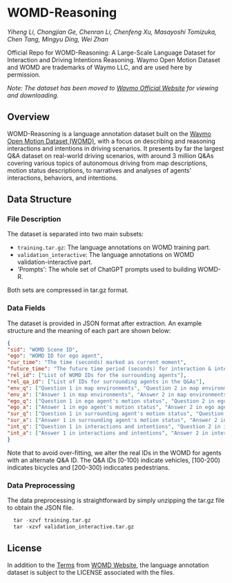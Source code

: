 # WOMD-Reasoning

*Yiheng Li, Chongjian Ge, Chenran Li, Chenfeng Xu, Masayoshi Tomizuka, Chen Tang, Mingyu Ding, Wei Zhan*

Official Repo for WOMD-Reasoning: A Large-Scale Language Dataset for Interaction and Driving Intentions Reasoning. Waymo Open Motion Dataset and WOMD are trademarks of Waymo LLC, and are used here by permission.

*Note: The dataset has been moved to [Waymo Official Website](https://waymo.com/open/download) for viewing and downloading.*

## Overview
WOMD-Reasoning is a language annotation dataset built on the [Waymo Open Motion Dataset (WOMD)](https://waymo.com/open/data/motion/), with a focus on describing and reasoning interactions and intentions in driving scenarios. It presents by far the largest Q&A dataset on real-world driving scenarios, with around 3 million Q&As covering various topics of autonomous driving from map descriptions, motion status descriptions, to narratives and analyses of agents’ interactions, behaviors, and intentions.

## Data Structure
### File Description
The dataset is separated into two main subsets:
- `training.tar.gz`: The language annotations on WOMD training part.
- `validation_interactive`: The language annotations on WOMD validation-interactive part.
- 'Prompts': The whole set of ChatGPT prompts used to building WOMD-R.

Both sets are compressed in tar.gz format.

### Data Fields
The dataset is provided in JSON format after extraction. An example structure and the meaning of each part are shown below:

```json
{
"sid": "WOMD Scene ID", 
"ego": "WOMD ID for ego agent", 
"cur_time": "The time (seconds) marked as current moment", 
"future_time": "The future time period (seconds) for interaction & intentions", 
"rel_id": ["List of WOMD IDs for the surrounding agents"],
"rel_qa_id": ["List of IDs for surrounding agents in the Q&As"], 
"env_q": ["Question 1 in map environments", "Question 2 in map environments"], 
"env_a": ["Answer 1 in map environments", "Answer 2 in map environments"], 
"ego_q": ["Question 1 in ego agent's motion status", "Question 2 in ego agent's motion status"], 
"ego_a": ["Answer 1 in ego agent's motion status", "Answer 2 in ego agent's motion status"], 
"sur_q": ["Question 1 in surrounding agent's motion status", "Question 2 in surrounding agent's motion status"], 
"sur_a": ["Answer 1 in surrounding agent's motion status", "Answer 2 in surrounding agent's motion status"], 
"int_q": ["Question 1 in interactions and intentions", "Question 2 in interactions and intentions"], 
"int_a": ["Answer 1 in interactions and intentions", "Answer 2 in interactions and intentions"],
}
```

Note that to avoid over-fitting, we alter the real IDs in the WOMD for agents with an alternate Q&A ID. The Q&A IDs [0-100) indicate vehicles, [100-200) indicates bicycles and [200-300) indiccates pedestrians.

### Data Preprocessing

The data preprocessing is straightforward by simply unzipping the tar.gz file to obtain the JSON file.

```python
  tar -xzvf training.tar.gz
  tar -xzvf validation_interactive.tar.gz
```

## License

In addition to the [Terms](https://waymo.com/open/terms/) from [WOMD Website](https://waymo.com/open), the language annotation dataset is subject to the LICENSE associated with the files.
